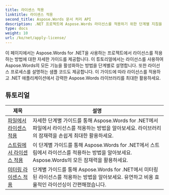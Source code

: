 ```yaml
---
title: 라이센스 적용
linktitle: 라이센스 적용
second_title: Aspose.Words 문서 처리 API
description: .NET 프로젝트에 Aspose.Words 라이선스를 적용하기 위한 단계별 지침을 얻으세요. Aspose.Words 라이브러리의 모든 기능을 활성화하기 위한 단계를 따르세요.
type: docs
weight: 10
url: /ko/net/apply-license/
---
```


이 페이지에서는 Aspose.Words for .NET을 사용하는 프로젝트에서 라이선스를 적용하는 방법에 대한 자세한 가이드를 제공합니다. 이 튜토리얼에서는 라이선스를 사용하여 Aspose.Words의 모든 기능을 활성화하는 방법을 단계별로 설명합니다. 또한 라이선스 프로세스를 설명하는 샘플 코드도 제공합니다. 이 가이드에 따라 라이선스를 적용하고 .NET 애플리케이션에서 강력한 Aspose.Words 라이브러리를 최대한 활용하세요.

 ## 튜토리얼
| 제목 | 설명 |
| --- | --- |
| [파일에서 라이센스 적용](./apply-license-from-file/) | 자세한 단계별 가이드를 통해 Aspose.Words for .NET에서 파일에서 라이선스를 적용하는 방법을 알아보세요. 라이브러리의 잠재력을 손쉽게 최대한 활용하세요. |
| [스트림에서 라이센스 적용](./apply-license-from-stream/) | 이 단계별 가이드를 통해 Aspose.Words for .NET에서 스트림에서 라이선스를 적용하는 방법을 알아보세요. Aspose.Words의 모든 잠재력을 활용하세요. |
| [미터링 라이센스 적용](./apply-metered-license/) | 단계별 가이드를 통해 Aspose.Words for .NET에서 미터링된 라이선스를 적용하는 방법을 알아보세요. 유연하고 비용 효율적인 라이선싱이 간편해졌습니다. |